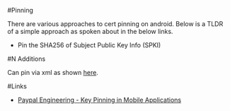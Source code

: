#Pinning

There are various approaches to cert pinning on android. Below is a TLDR of a simple approach as spoken about in the below links.

-  Pin the SHA256 of Subject Public Key Info (SPKI)

#N Additions

Can pin via xml as shown [here](http://developer.android.com/preview/features/security-config.html#CertificatePinning).

#Links

- [Paypal Engineering - Key Pinning in Mobile Applications](https://www.paypal-engineering.com/2015/10/14/key-pinning-in-mobile-applications/)
